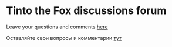 # Tinto the Fox discussions forum

Leave your questions and comments [here](https://github.com/JFixby/Tinto-Discussions/issues)

Оставляйте свои вопросы и комментарии [тут](https://github.com/JFixby/Tinto-Discussions/issues)
